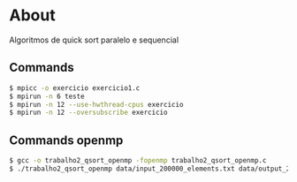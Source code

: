 # About

Algoritmos de quick sort paralelo e sequencial

## Commands

```bash
$ mpicc -o exercicio exercicio1.c
$ mpirun -n 6 teste
$ mpirun -n 12 --use-hwthread-cpus exercicio
$ mpirun -n 12 --oversubscribe exercicio
```

## Commands openmp

```bash
$ gcc -o trabalho2_qsort_openmp -fopenmp trabalho2_qsort_openmp.c
$ ./trabalho2_qsort_openmp data/input_200000_elements.txt data/output_200000_elements.txt
```
